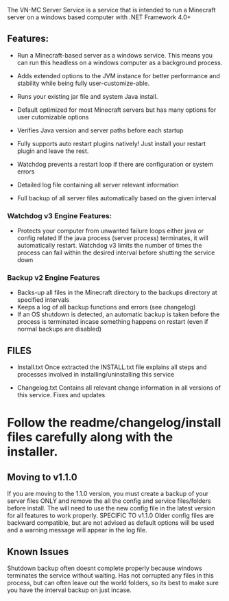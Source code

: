 
The VN-MC Server Service is a service that is intended to run a Minecraft server on a windows based computer with .NET Framework 4.0+ 

## Features:
* Run a Minecraft-based server as a windows service. This means you can run this headless on a windows computer as a background process. 

* Adds extended options to the JVM instance for better performance and stability while being fully user-customize-able.

* Runs your existing jar file and system Java install. 

* Default optimized for most Minecraft servers but has many options for user cutomizable options 

* Verifies Java version and server paths before each startup 

* Fully supports auto restart plugins natively! Just install your restart plugin and leave the rest. 

* Watchdog prevents a restart loop if there are configuration or system errors

* Detailed log file containing all server relevant information

* Full backup of all server files automatically based on the given interval

### Watchdog v3 Engine Features:
* Protects your computer from unwanted failure loops either java or config related
    If the java process (server process) terminates, it will automatically restart. Watchdog v3 limits the number of times 
    the process can fail within the desired interval before shutting the service down


### Backup v2 Engine Features
* Backs-up all files in the Minecraft directory to the backups directory at specified intervals
* Keeps a log of all backup functions and errors (see changelog)
* If an OS shutdown is detected, an automatic backup is taken before the process is terminated incase something happens on restart (even if normal backups are disabled) 


## FILES
* Install.txt
   Once extracted the INSTALL.txt file explains all steps and processes involved in installing/uninstalling this service 

* Changelog.txt
   Contains all relevant change information in all versions of this service. Fixes and updates 


# Follow the readme/changelog/install files carefully along with the installer. 

## Moving to v1.1.0 
   If you are moving to the 1.1.0 version, you must create a backup of your server files ONLY and remove the all the config and service files/folders before install. The will need to use the new config file in the latest version for all features to work properly.
   SPECIFIC TO v1.1.0 Older config files are backward compatible, but are not advised as default options will be used and a warning        message will appear in the log file. 

## Known Issues
   Shutdown backup often doesnt complete properly because windows terminates the service without waiting. Has not corrupted any files in this process, but can often leave out the world folders, so its best to make sure you have the interval backup on just incase.  
